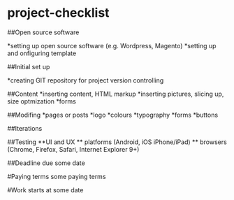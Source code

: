 # project-checklist

##Open source software

*setting up open source software (e.g. Wordpress, Magento)
*setting up and onfiguring template

##Initial set up

*creating GIT repository for project version controlling

##Content
*inserting content, HTML markup 
*inserting pictures, slicing up, size optmization
*forms

##Modifing
*pages or posts
*logo
*colours
*typography
*forms
*buttons

##Iterations

##Testing
**UI and UX
** platforms (Android, iOS iPhone/iPad)
** browsers (Chrome, Firefox, Safari, Internet Explorer 9+)

##Deadline due
some date

#Paying terms 
some paying terms

#Work starts at
some date